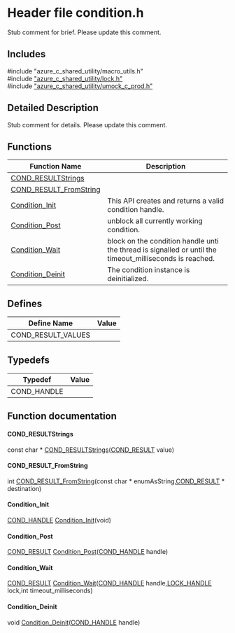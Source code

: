 # Header file condition.h 

Stub comment for brief. Please update this comment.

## Includes

\#include "azure_c_shared_utility/macro_utils.h"  
\#include ["azure_c_shared_utility/lock.h"](iot-c-ref-lock-h.md)  
\#include ["azure_c_shared_utility/umock_c_prod.h"](iot-c-ref-umock-c-prod-h.md)  

## Detailed Description

Stub comment for details. Please update this comment.

## Functions

Function Name                  | Description                                
--------------------------------|---------------------------------------------
[COND_RESULTStrings](./iot-c-ref-condition-h/cond-resultstrings.md)            | 
[COND_RESULT_FromString](./iot-c-ref-condition-h/cond-result-fromstring.md)            | 
[Condition_Init](./iot-c-ref-condition-h/condition-init.md)            | This API creates and returns a valid condition handle.
[Condition_Post](./iot-c-ref-condition-h/condition-post.md)            | unblock all currently working condition.
[Condition_Wait](./iot-c-ref-condition-h/condition-wait.md)            | block on the condition handle unti the thread is signalled or until the timeout_milliseconds is reached.
[Condition_Deinit](./iot-c-ref-condition-h/condition-deinit.md)            | The condition instance is deinitialized.

## Defines

Define Name                    | Value                                
--------------------------------|---------------------------------------------
COND_RESULT_VALUES            | 

## Typedefs

Typedef                        | Value                                
--------------------------------|---------------------------------------------
COND_HANDLE            | 

## Function documentation

#### COND_RESULTStrings 
const char * [COND_RESULTStrings](#condition_8h_1a1b6608dee573eece9e42ea1a9c53e8cf)([COND_RESULT](#condition_8h_1a806f1a0c35e9db64f4ac300117cc5b15) value)

#### COND_RESULT_FromString 
int [COND_RESULT_FromString](#condition_8h_1a4981adb26d3372ea7b5957bbd654e68e)(const char * enumAsString,[COND_RESULT](#condition_8h_1a806f1a0c35e9db64f4ac300117cc5b15) * destination)

#### Condition_Init 
[COND_HANDLE](#condition_8h_1a46761561ff568b25f13484ac4dacefc1) [Condition_Init](#condition_8h_1a7ad28345ff884d9743b00c6ffbfd3568)(void)

#### Condition_Post 
[COND_RESULT](#condition_8h_1a806f1a0c35e9db64f4ac300117cc5b15) [Condition_Post](#condition_8h_1a6c9c0376a55779236eee84734666bfb0)([COND_HANDLE](#condition_8h_1a46761561ff568b25f13484ac4dacefc1) handle)

#### Condition_Wait 
[COND_RESULT](#condition_8h_1a806f1a0c35e9db64f4ac300117cc5b15) [Condition_Wait](#condition_8h_1a4b4991898d5ef09be8deeabef9d94f54)([COND_HANDLE](#condition_8h_1a46761561ff568b25f13484ac4dacefc1) handle,[LOCK_HANDLE](#lock_8h_1a83187a1340d2a8c817783e74f55d8281) lock,int timeout_milliseconds)

#### Condition_Deinit 
void [Condition_Deinit](#condition_8h_1a38d88f96ffcdf8ad01bed9a401f64d94)([COND_HANDLE](#condition_8h_1a46761561ff568b25f13484ac4dacefc1) handle)

